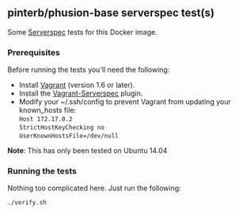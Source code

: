 ## pinterb/phusion-base serverspec test(s)

Some [Serverspec](http://serverspec.org/) tests for this Docker image.

### Prerequisites
Before running the tests you'll need the following:   
* Install [Vagrant](http://www.vagrantup.com/) (version 1.6 or later).   
* Install the [Vagrant-Serverspec](https://github.com/jvoorhis/vagrant-serverspec) plugin.   
* Modify your ~/.ssh/config to prevent Vagrant from updating your known_hosts file:   
    `Host 172.17.0.2`   
        `StrictHostKeyChecking no`   
        `UserKnownHostsFile=/dev/null`   

**Note**: This has only been tested on Ubuntu 14.04

### Running the tests
Nothing too complicated here.  Just run the following:   

`./verify.sh`
